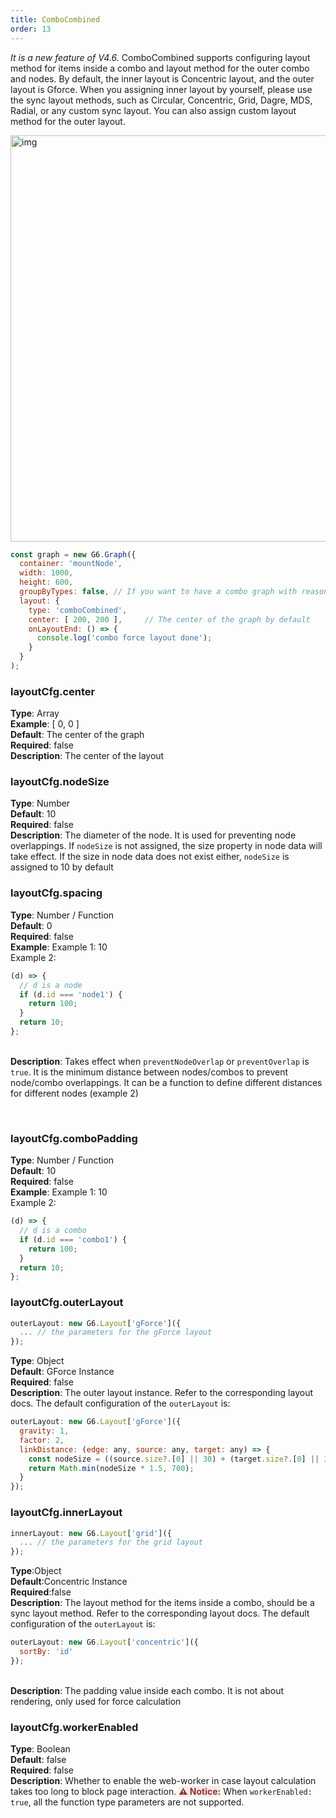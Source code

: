 ```yaml
---
title: ComboCombined
order: 13
---
```


_It is a new feature of V4.6._ ComboCombined supports configuring layout method for items inside a combo and layout method for the outer combo and nodes. By default, the inner layout is Concentric layout, and the outer layout is Gforce. When you assigning inner layout by yourself, please use the sync layout methods, such as Circular, Concentric, Grid, Dagre, MDS, Radial, or any custom sync layout. You can also assign custom layout method for the outer layout.

<img src='https://gw.alipayobjects.com/mdn/rms_f8c6a0/afts/img/A*ZlvWS7xOkjMAAAAAAAAAAAAAARQnAQ' width=650 alt='img'/>

```javascript
const graph = new G6.Graph({
  container: 'mountNode',
  width: 1000,
  height: 600,
  groupByTypes: false, // If you want to have a combo graph with reasonable visual levels of nodes, edges, and combo, set groupByTypes to false
  layout: {
    type: 'comboCombined',
    center: [ 200, 200 ],     // The center of the graph by default
    onLayoutEnd: () => {
      console.log('combo force layout done');
    }
  }
);
```

### layoutCfg.center

**Type**: Array<br />**Example**: [ 0, 0 ]<br />**Default**: The center of the graph<br />**Required**: false<br />**Description**: The center of the layout

### layoutCfg.nodeSize

**Type**: Number<br />**Default**: 10<br />**Required**: false<br />**Description**: The diameter of the node. It is used for preventing node overlappings. If `nodeSize` is not assigned, the size property in node data will take effect. If the size in node data does not exist either, `nodeSize` is assigned to 10 by default

### layoutCfg.spacing

**Type**: Number / Function <br />**Default**: 0 <br />**Required**: false <br />**Example**: Example 1: 10 <br />Example 2:

```javascript
(d) => {
  // d is a node
  if (d.id === 'node1') {
    return 100;
  }
  return 10;
};
```

<br />**Description**: Takes effect when `preventNodeOverlap` or `preventOverlap` is `true`. It is the minimum distance between nodes/combos to prevent node/combo overlappings. It can be a function to define different distances for different nodes (example 2)

<br />

### layoutCfg.comboPadding

**Type**: Number / Function <br />**Default**: 10 <br />**Required**: false <br />**Example**: Example 1: 10 <br />Example 2:

```javascript
(d) => {
  // d is a combo
  if (d.id === 'combo1') {
    return 100;
  }
  return 10;
};
```

### layoutCfg.outerLayout

```javascript
outerLayout: new G6.Layout['gForce']({
  ... // the parameters for the gForce layout
});
```

**Type**: Object<br />**Default**: GForce Instance<br />**Required**: false<br />**Description**: The outer layout instance. Refer to the corresponding layout docs. The default configuration of the `outerLayout` is: 

```javascript
outerLayout: new G6.Layout['gForce']({
  gravity: 1,
  factor: 2,
  linkDistance: (edge: any, source: any, target: any) => {
    const nodeSize = ((source.size?.[0] || 30) + (target.size?.[0] || 30)) / 2;
    return Math.min(nodeSize * 1.5, 700);
  }
});
```

### layoutCfg.innerLayout

```javascript
innerLayout: new G6.Layout['grid']({
  ... // the parameters for the grid layout
});
```

**Type**:Object<br />**Default**:Concentric Instance<br />**Required**:false<br />**Description**: The layout method for the items inside a combo, should be a sync layout method. Refer to the corresponding layout docs. The default configuration of the `outerLayout` is: 

```javascript
outerLayout: new G6.Layout['concentric']({
  sortBy: 'id'
});
```

<br />**Description**: The padding value inside each combo. It is not about rendering, only used for force calculation


### layoutCfg.workerEnabled

**Type**: Boolean<br />**Default**: false<br />**Required**: false<br />**Description**: Whether to enable the web-worker in case layout calculation takes too long to block page interaction.
<span style="background-color: rgb(251, 233, 231); color: rgb(139, 53, 56)"><strong>⚠️ Notice:</strong></span> When `workerEnabled: true`, all the function type parameters are not supported.
